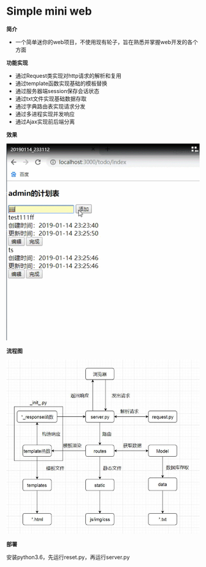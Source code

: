 # Simple mini web
**简介**

- 一个简单迷你的web项目，不使用现有轮子，旨在熟悉并掌握web开发的各个方面

**功能实现**

- 通过Request类实现对http请求的解析和复用
- 通过template函数实现基础的模板替换
- 通过服务器端session保存会话状态
- 通过txt文件实现基础数据存取
- 通过字典路由表实现请求分发
- 通过多进程实现并发响应
- 通过Ajax实现前后端分离

**效果**

![效果图](static/effect.gif)


**流程图**

![流程图](static/struct.jpg)

**部署**

安装python3.6，先运行reset.py，再运行server.py
